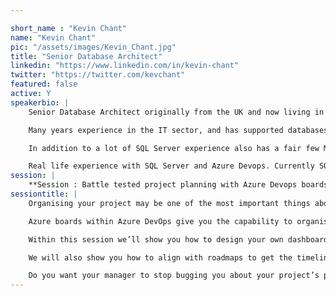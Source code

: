 ```yaml
---

short_name : "Kevin Chant"
name: "Kevin Chant"
pic: "/assets/images/Kevin_Chant.jpg"
title: "Senior Database Architect"
linkedin: "https://www.linkedin.com/in/kevin-chant"
twitter: "https://twitter.com/kevchant"
featured: false
active: Y
speakerbio: |
    Senior Database Architect originally from the UK and now living in the Netherlands.

    Many years experience in the IT sector, and has supported databases for companies in the top 10 of the fortune 500 list.

    In addition to a lot of SQL Server experience also has a fair few Microsoft Certifications, and was probably the last ever person in the world to gain the MCSD Azure Architect certification.

    Real life experience with SQL Server and Azure Devops. Currently SQL Server product Owner of around 1,900 instances. In addition, done various things for the Data Platform Community. With the last being one of the organizers of the online DataWeekender conference.
session: |
    **Session : Battle tested project planning with Azure Devops boards**    
sessiontitle: |
    Organising your project may be one of the most important things about your project.

    Azure boards within Azure DevOps give you the capability to organise your project and analyse the it’s progress.

    Within this session we’ll show you how to design your own dashboard, the do and don’ts, go into analytics and use extensions such as sprint goals.

    We will also show you how to align with roadmaps to get the timeline, planning and portfolio right and discuss migrations strategies from other board apps (rip that band aid off).

    Do you want your manager to stop bugging you about your project’s progress, come to this session? Which is being co-presented by an MVP and somebody who is a Microsoft Certified DevOps Engineer Expert.
---
```


